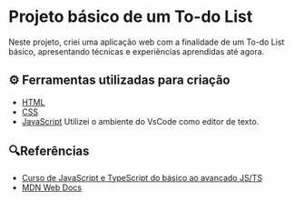 # Projeto básico de um To-do List

Neste projeto, criei uma aplicação web com a finalidade de um To-do List básico, apresentando técnicas e experiências aprendidas até agora.

## ⚙️ Ferramentas utilizadas para criação
- [HTML](https://developer.mozilla.org/pt-BR/docs/Web/CSS)
- [CSS](https://developer.mozilla.org/pt-BR/docs/Web/HTML)
- [JavaScript](https://developer.mozilla.org/pt-BR/docs/Web/JavaScript)
Utilizei o ambiente do VsCode como editor de texto.

## 🔍Referências
- [Curso de JavaScript e TypeScript do básico ao avançado JS/TS](https://www.udemy.com/course/curso-de-javascript-moderno-do-basico-ao-avancado/?couponCode=ST11MT91624A)
- [MDN Web Docs](https://developer.mozilla.org/en-US/)
